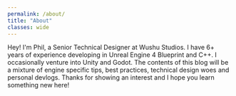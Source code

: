 ```yaml
---
permalink: /about/
title: "About"
classes: wide
---
```


Hey! I'm Phil, a Senior Technical Designer at Wushu Studios. I have 6+ years of experience developing in Unreal Engine 4 Blueprint and C++. I occasionally venture into Unity and Godot. The contents of this blog will be a mixture of engine specific tips, best practices, technical design woes and personal devlogs. Thanks for showing an interest and I hope you learn something new here!